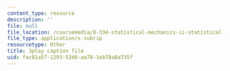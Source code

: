 ```yaml
---
content_type: resource
description: ''
file: null
file_location: /coursemedia/8-334-statistical-mechanics-ii-statistical-physics-of-fields-spring-2014/fac81a57129352d6aa781eb78a8a735f_1_dMnMLbIok.vtt
file_type: application/x-subrip
resourcetype: Other
title: 3play caption file
uid: fac81a57-1293-52d6-aa78-1eb78a8a735f
---
```

